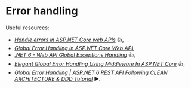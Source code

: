 # Error handling

Useful resources:

- _[Handle errors in ASP.NET Core web APIs](https://learn.microsoft.com/en-us/aspnet/core/web-api/handle-errors?view=aspnetcore-7.0)_ :+1:,
- _[Global Error Handling in ASP.NET Core Web API](https://code-maze.com/global-error-handling-aspnetcore/)_,
- _[.NET 6 - Web API Global Exceptions Handling](https://youtu.be/fBXOgrZ3ZC4)_ :+1:,
- _[Elegant Global Error Handling Using Middleware In ASP.NET Core](https://youtu.be/H3EbflpXVmo)_ :+1:,
- _[Global Error Handling | ASP.NET 6 REST API Following CLEAN ARCHITECTURE & DDD Tutorial](https://youtu.be/gMwAhKddHYQ)_ :arrow_forward:.
